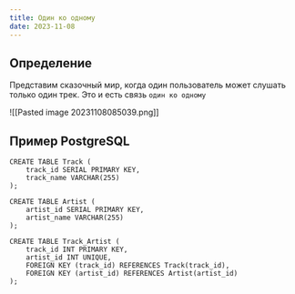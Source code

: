 ```yaml
---
title: Один ко одному
date: 2023-11-08
---
```

## Определение
Представим сказочный мир, когда один пользователь может слушать только один трек. Это и есть связь `один ко одному`

![[Pasted image 20231108085039.png]]

## Пример PostgreSQL
```postgresql
CREATE TABLE Track (
    track_id SERIAL PRIMARY KEY,
    track_name VARCHAR(255)
);

CREATE TABLE Artist (
    artist_id SERIAL PRIMARY KEY,
    artist_name VARCHAR(255)
);

CREATE TABLE Track_Artist (
    track_id INT PRIMARY KEY,
    artist_id INT UNIQUE,
    FOREIGN KEY (track_id) REFERENCES Track(track_id),
    FOREIGN KEY (artist_id) REFERENCES Artist(artist_id)
);
```